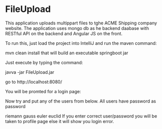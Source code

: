 # FileUpload

This application uploads multippart files to tghe ACME Shipping company website. 
The application uses mongo db as he backend daabase with RESTful API on the backend and Angular JS on the front.

To run this, just load the project into IntelliJ and run the maven command:

mvn clean install 
that will build an executable springboot jar

Just execute by typing the command:

javva -jar FileUpload.jar

go to http://localhost:8080/

You will be promted for a login page:

Now try and put any of the users from below. All users have password as password

riemann
gauss
euler
euclid
If you enter correct user/password you will be taken to profile page else it will show you login error.

